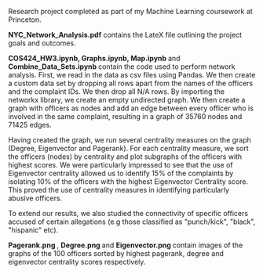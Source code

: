 Research project completed as part of my Machine Learning coursework at Princeton. 

<b>NYC_Network_Analysis.pdf</b> contains the LateX file outlining the project goals and outcomes. 

<b> COS424_HW3.ipynb, Graphs.ipynb, Map.ipynb </b> and <b> Combine_Data_Sets.ipynb </b> contain the code used to perform network analysis. First, we read in the data as csv files using Pandas. We then create a custom data set by dropping all rows apart from the names of the officers and the complaint IDs. We then drop all N/A rows. By importing the networkx library, we create an empty undirected graph. We then create a graph with officers as nodes and add an edge between every officer who is involved in the same complaint, resulting in a graph of 35760 nodes and 71425 edges. 

Having created the graph, we run several centrality measures on the graph (Degree, Eigenvector and Pagerank). For each centrality measure, we sort the officers (nodes) by centrality and plot subgraphs of the officers with highest scores. We were particularly impressed to see that the use of Eigenvector centrality allowed us to identify 15% of the complaints by isolating 10% of the officers with the highest Eigenvector Centrality score. This proved the use of centrality measures in identifying particularly abusive officers. 

To extend our results, we also studied the connectivity of specific officers accused of certain allegations (e.g those classified as "punch/kick", "black", "hispanic" etc). 

<b> Pagerank.png </b>, <b>Degree.png </b> and <b> Eigenvector.png </b> contain images of the graphs of the 100 officers sorted by highest pagerank, degree and eigenvector centrality scores respectively. 
